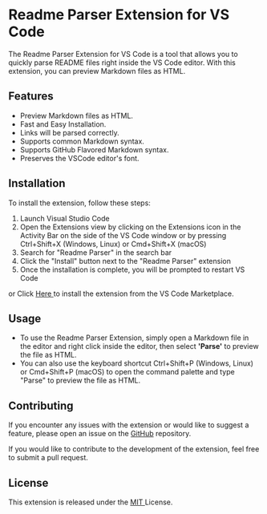 # Readme Parser Extension for VS Code
The Readme Parser Extension for VS Code is a tool that allows you to quickly parse README files right inside the VS Code editor. With this extension, you can preview Markdown files as HTML.

## Features
* Preview Markdown files as HTML.
* Fast and Easy Installation.
* Links will be parsed correctly.
* Supports common Markdown syntax.
* Supports GitHub Flavored Markdown syntax.
* Preserves the VSCode editor's font.

## Installation
To install the extension, follow these steps:

1. Launch Visual Studio Code
2. Open the Extensions view by clicking on the Extensions icon in the Activity Bar on the side of the VS Code window or by pressing Ctrl+Shift+X (Windows, Linux) or Cmd+Shift+X (macOS)
3. Search for "Readme Parser" in the search bar
4. Click the "Install" button next to the "Readme Parser" extension
5. Once the installation is complete, you will be prompted to restart VS Code

or Click <a href = "https://marketplace.visualstudio.com/items?itemName=ShahilKumar.readme-parser"> Here </a> to install the extension from the VS Code Marketplace.

## Usage
* To use the Readme Parser Extension, simply open a Markdown file in the editor and right click inside the editor, then select <b>'Parse'</b> to preview the file as HTML. 
* You can also use the keyboard shortcut Ctrl+Shift+P (Windows, Linux) or Cmd+Shift+P (macOS) to open the command palette and type "Parse" to preview the file as HTML.

## Contributing
If you encounter any issues with the extension or would like to suggest a feature, please open an issue on the <a href = "https://github.com/skfrost19/Readme-Parser">GitHub</a> repository.

If you would like to contribute to the development of the extension, feel free to submit a pull request.

## License
This extension is released under the <a href = "LICENSE.txt"> MIT </a> License.
